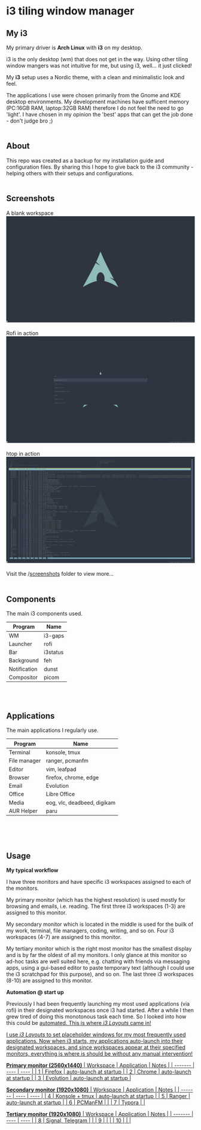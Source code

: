 # i3 tiling window manager

## My i3
My primary driver is **Arch Linux** with **i3** on my desktop.

i3 is the only desktop (wm) that does not get in the way. Using other tiling window mangers was not intuitive for me, but using i3, well... it just clicked!

My **i3** setup uses a Nordic theme, with a clean and minimalistic look and feel.

The applications I use were chosen primarily from the Gnome and KDE desktop environments. My development machines have sufficent memory (PC:16GB RAM, laptop:32GB RAM) therefore I do not feel the need to go 'light'. I have chosen in my opinion the 'best' apps that can get the job done - don't judge bro ;)
<br />
<br />
## About
This repo was created as a backup for my installation guide and configuration files. By sharing this I hope to give back to the i3 community - helping others with their setups and configurations.
<br />
<br />
## Screenshots
A blank workspace
![primary monitor](https://github.com/OpcodePete/i3/blob/main/screenshots/primary-monitor.png)
<br />
<br />
Rofi in action
![primary monitor with rofi](https://github.com/OpcodePete/i3/blob/main/screenshots/primary-monitor-rofi.png)
<br />
<br />
htop in action
![primary monitor with htop](https://github.com/OpcodePete/i3/blob/main/screenshots/primary-monitor-terminal-htop.png)
<br />
<br />
Visit the /[screenshots](https://github.com/OpcodePete/i3/tree/main/screenshots) folder to view more...
<br />
<br />
## Components
The main i3 components used.

| Program | Name |
| ------- | ---- |
| WM | i3-gaps |
| Launcher | rofi |
| Bar | i3status |
| Background | feh |
| Notification | dunst |
| Compositor | picom |
<br />
<br />

## Applications
The main applications I regularly use.

| Program | Name |
| ------- | ---- |
| Terminal | konsole, tmux |
| File manager | ranger, pcmanfm |
| Editor | vim, leafpad |
| Browser | firefox, chrome, edge |
| Email | Evolution |
| Office | Libre Office |
| Media | eog, vlc, deadbeed, digikam |
| AUR Helper | paru |
<br />
<br />
<br />

## Usage

**My typical workflow**

I have three monitors and have specific i3 workspaces assigned to each of the monitors.

My primary monitor (which has the highest resolution) is used mostly for browsing and emails, i.e. reading. The first three i3 workspaces (1-3) are assigned to this monitor.

My secondary monitor which is located in the middle is used for the builk of my work, terminal, file managers, coding, writing, and so on. Four i3 workspaces (4-7) are assigned to this monitor.

My tertiary monitor which is the right most monitor has the smallest display and is by far the oldest of all my monitors. I only glance at this monitor so ad-hoc tasks are well suited here, e.g. chatting with friends via messaging apps, using a gui-based editor to paste temporary text (although I could use the i3 scratchpad for this purpose), and so on.  The last three i3 workspaces (8-10) are assigned to this monitor.
<br />

**Automation @ start up**

Previously I had been frequently launching my most used applications (via rofi) in their designated workspaces once i3 had started. After a while I then grew tired of doing this monotonous task each time. So I looked into how this could be <u>automated<u/>. This is where _i3 Layouts_ came in!
  
I use _i3 Layouts_ to set placeholder windows for my most frequently used applications. Now when i3 starts, my applications auto-launch into their designated workspaces, and since workspaces appear at their specified monitors, everything is where is should be without any manual intervention!


**Primary monitor (2560x1440)**
| Workspace | Application | Notes |
| ------- | ---- | ---- |
| 1 | Firefox | auto-launch at startup |
| 2 | Chrome | auto-launch at startup |
| 3 | Evolution | auto-launch at startup |
<br />

**Secondary monitor (1920x1080)**
| Workspace | Application | Notes |
| ------- | ---- | ---- |
| 4 | Konsole + tmux | auto-launch at startup |
| 5 | Ranger | auto-launch at startup |
| 6 | PCManFM | |
| 7 | Typora | |
<br />

**Tertiary monitor (1920x1080)**
| Workspace | Application | Notes |
| ------- | ---- | ---- |
| 8 | Signal, Telegram | |
| 9 | | |
| 10 | | |
